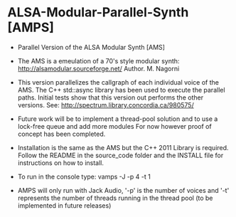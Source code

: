 # ALSA-Modular-Parallel-Synth [AMPS]
- Parallel Version of the ALSA Modular Synth [AMS]
- The AMS is a emeulation of a 70's style modular synth: http://alsamodular.sourceforge.net/ Author. M. Nagorni 

- This version parallelizes the callgraph of each individual voice of the AMS.
The C++ std::async library has been used to execute the parallel paths. 
Initial tests show that this version out performs the other versions. See: http://spectrum.library.concordia.ca/980575/ 
- Future work will be to implement a thread-pool solution and to use a lock-free queue and add more modules
For now however proof of concept has been completed.
- Installation is the same as the AMS but the C++ 2011 Library is required. Follow the README in the source_code folder and the INSTALL file for instructions on how to install.
- To run in the console type: vamps -J -p 4 -t 1
- AMPS will only run with Jack Audio, '-p' is the number of voices and '-t' represents the number of threads running in the thread pool (to be implemented in future releases)
